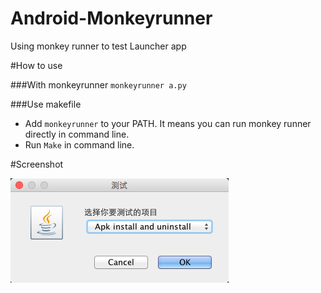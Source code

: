 # Android-Monkeyrunner
Using monkey runner to test Launcher app

#How to use

###With monkeyrunner 
    `monkeyrunner a.py`

###Use makefile
- Add `monkeyrunner` to your PATH. It means you can run monkey runner directly in command line.
- Run `Make` in command line.

#Screenshot

![](./ss.png)
